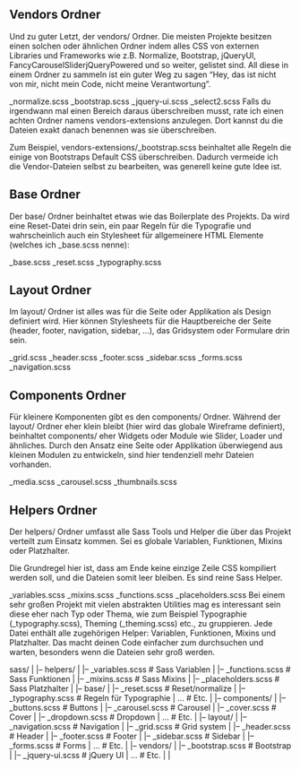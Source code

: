 
## Vendors Ordner
Und zu guter Letzt, der vendors/ Ordner. Die meisten Projekte besitzen einen solchen oder ähnlichen Ordner indem alles CSS von externen Libraries und Frameworks wie z.B. Normalize, Bootstrap, jQueryUI, FancyCarouselSliderjQueryPowered und so weiter, gelistet sind. All diese in einem Ordner zu sammeln ist ein guter Weg zu sagen “Hey, das ist nicht von mir, nicht mein Code, nicht meine Verantwortung”.

_normalize.scss
_bootstrap.scss
_jquery-ui.scss
_select2.scss
Falls du irgendwann mal einen Bereich daraus überschreiben musst, rate ich einen achten Ordner namens vendors-extensions anzulegen. Dort kannst du die Dateien exakt danach benennen was sie überschreiben.

Zum Beispiel, vendors-extensions/_bootstrap.scss beinhaltet alle Regeln die einige von Bootstraps Default CSS überschreiben. Dadurch vermeide ich die Vendor-Dateien selbst zu bearbeiten, was generell keine gute Idee ist.

## Base Ordner
Der base/ Ordner beinhaltet etwas wie das Boilerplate des Projekts. Da wird eine Reset-Datei drin sein, ein paar Regeln für die Typografie und wahrscheinlich auch ein Stylesheet für allgemeinere HTML Elemente (welches ich _base.scss nenne):

_base.scss
_reset.scss
_typography.scss

## Layout Ordner
Im layout/ Ordner ist alles was für die Seite oder Applikation als Design definiert wird. Hier können Stylesheets für die Hauptbereiche der Seite (header, footer, navigation, sidebar, …), das Gridsystem oder Formulare drin sein.

_grid.scss
_header.scss
_footer.scss
_sidebar.scss
_forms.scss
_navigation.scss

## Components Ordner
Für kleinere Komponenten gibt es den components/ Ordner. Während der layout/ Ordner eher klein bleibt (hier wird das globale Wireframe definiert), beinhaltet components/ eher Widgets oder Module wie Slider, Loader und ähnliches. Durch den Ansatz eine Seite oder Applikation überwiegend aus kleinen Modulen zu entwickeln, sind hier tendenziell mehr Dateien vorhanden.

_media.scss
_carousel.scss
_thumbnails.scss

## Helpers Ordner
Der helpers/ Ordner umfasst alle Sass Tools und Helper die über das Projekt verteilt zum Einsatz kommen. Sei es globale Variablen, Funktionen, Mixins oder Platzhalter.

Die Grundregel hier ist, dass am Ende keine einzige Zeile CSS kompiliert werden soll, und die Dateien somit leer bleiben. Es sind reine Sass Helper.

_variables.scss
_mixins.scss
_functions.scss
_placeholders.scss
Bei einem sehr großen Projekt mit vielen abstrakten Utilities mag es interessant sein diese eher nach Typ oder Thema, wie zum Beispiel Typographie (_typography.scss), Theming (_theming.scss) etc., zu gruppieren. Jede Datei enthält alle zugehörigen Helper: Variablen, Funktionen, Mixins und Platzhalter. Das macht deinen Code einfacher zum durchsuchen und warten, besonders wenn die Dateien sehr groß werden.




sass/
|
|– helpers/
|   |– _variables.scss    # Sass Variablen
|   |– _functions.scss    # Sass Funktionen
|   |– _mixins.scss       # Sass Mixins
|   |– _placeholders.scss # Sass Platzhalter
|
|– base/
|   |– _reset.scss        # Reset/normalize
|   |– _typography.scss   # Regeln für Typographie
|   …                     # Etc.
|
|– components/
|   |– _buttons.scss      # Buttons
|   |– _carousel.scss     # Carousel
|   |– _cover.scss        # Cover
|   |– _dropdown.scss     # Dropdown
|   …                     # Etc.
|
|– layout/
|   |– _navigation.scss   # Navigation
|   |– _grid.scss         # Grid system
|   |– _header.scss       # Header
|   |– _footer.scss       # Footer
|   |– _sidebar.scss      # Sidebar
|   |– _forms.scss        # Forms
|   …                     # Etc.
|
|– vendors/
|   |– _bootstrap.scss    # Bootstrap
|   |– _jquery-ui.scss    # jQuery UI
|   …                     # Etc.
|
|
